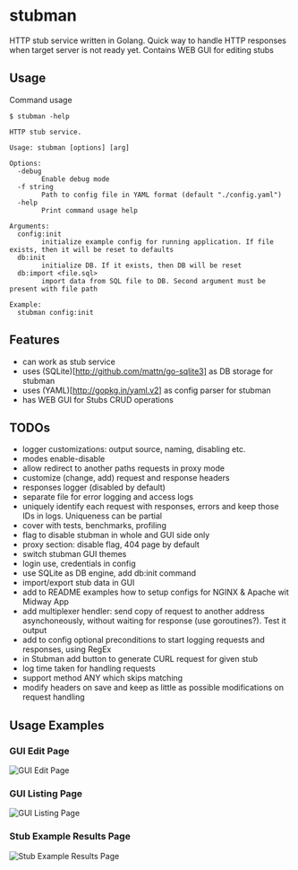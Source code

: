 # stubman
HTTP stub service written in Golang. Quick way to handle HTTP responses when target server is not ready yet. Contains WEB GUI for editing stubs

## Usage
Command usage

```
$ stubman -help

HTTP stub service.

Usage: stubman [options] [arg]

Options:
  -debug
    	Enable debug mode
  -f string
    	Path to config file in YAML format (default "./config.yaml")
  -help
    	Print command usage help

Arguments:
  config:init
    	initialize example config for running application. If file exists, then it will be reset to defaults
  db:init
    	initialize DB. If it exists, then DB will be reset
  db:import <file.sql>
    	import data from SQL file to DB. Second argument must be present with file path

Example:
  stubman config:init

```

## Features
- can work as stub service
- uses (SQLite)[http://github.com/mattn/go-sqlite3] as DB storage for stubman
- uses (YAML)[http://gopkg.in/yaml.v2] as config parser for stubman
- has WEB GUI for Stubs CRUD operations


## TODOs
- logger customizations: output source, naming, disabling etc.
- modes enable-disable
- allow redirect to another paths requests in proxy mode
- customize (change, add) request and response headers
- responses logger (disabled by default)
- separate file for error logging and access logs
- uniquely identify each request with responses, errors and keep those IDs in logs. Uniqueness can be partial
- cover with tests, benchmarks, profiling
- flag to disable stubman in whole and GUI side only
- proxy section: disable flag, 404 page by default
- switch stubman GUI themes 
- login use, credentials in config
- use SQLite as DB engine, add db:init command
- import/export stub data in GUI
- add to README examples how to setup configs for NGINX & Apache wit Midway App
- add multiplexer hendler: send copy of request to another address asynchoneously, without waiting for response (use goroutines?). Test it output
- add to config optional preconditions to start logging requests and responses, using RegEx
- in Stubman add button to generate CURL request for given stub
- log time taken for handling requests
- support method ANY which skips matching
- modify headers on save and keep as little as possible modifications on request handling

## Usage Examples
### GUI Edit Page
![GUI Edit Page](https://monosnap.com/file/sJig2qUqVUfFFdydwSEq5gqvrBl0Be.png)

### GUI Listing Page
![GUI Listing Page](https://monosnap.com/file/W3y4wCF6rc2CGDPiA0hRP8pwEMr14K.png)

### Stub Example Results Page
![Stub Example Results Page](https://monosnap.com/file/tFjt6aXeJ1RtW6Jo82SP1vA9ySXlyp.png)
